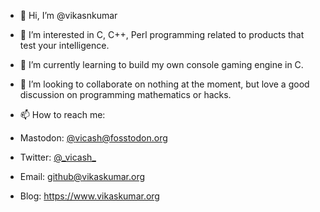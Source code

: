 - 👋 Hi, I’m @vikasnkumar
- 👀 I’m interested in C, C++, Perl programming related to products that test your intelligence.
- 🌱 I’m currently learning to build my own console gaming engine in C.
- 💞️ I’m looking to collaborate on nothing at the moment, but love a good discussion on programming mathematics or hacks.
- 📫 How to reach me:

- Mastodon: [@vicash@fosstodon.org](https://fostodon.org/@vicash)
- Twitter: [@\_vicash\_](https://twitter.com/_vicash_)
- Email: [github@vikaskumar.org](mailto:github@vikaskumar.org)
- Blog: <https://www.vikaskumar.org>

<!---
vikasnkumar/vikasnkumar is a ✨ special ✨ repository because its `README.md` (this file) appears on your GitHub profile.
You can click the Preview link to take a look at your changes.
--->
